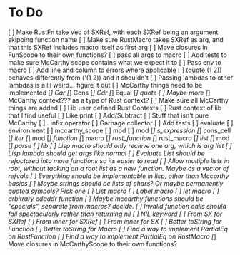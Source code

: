 # To Do
[ ] Make RustFn take Vec of SXRef, with each SXRef being an argument skipping function name
[ ] Make sure RustMacro takes SXRef as arg, and that this SXRef includes macro itself as first arg
[ ] Move closures in FunScope to their own functions?
[ ] pass all args to macro
[ ] Add tests to make sure McCarthy scope contains what we expect it to
[ ] Pass env to macro
[ ] Add line and column to errors where applicable
[ ] (quote (1 2)) behaves differently from ('(1 2)) and it shouldn't
[ ] Passing lambdas to other lambdas is a lil weird... figure it out
[ ] McCarthy things need to be implemented
    [*] Car
    [*] Cons
    [*] Cdr
    [*] Equal
    [*] quote
    [ ] Maybe more
    [*] McCarthy context??? as a type of Rust context?
    [ ] Make sure all McCarthy things are added
[ ] Lib user defined Rust Contexts
[ ] Rust context of lib that I find useful
    [ ] Like print
    [ ] Add/Subtract
    [ ] Stuff that isn't pure McCarthy
[ ] . infix operator
[ ] Garbage collector
[ ] Add tests
    [ ] evaluate
        [ ] environment
            [ ] mccarthy_scope
            [ ] mod
        [ ] mod
    [*] s_expression
        [*] cons_cell
            [*] iter
            [*] mod
        [*] function
        [*] macro
        [*] rust_function
        [*] rust_macro
        [*] list
        [*] mod
    [*] parse
    [ ] lib
[ ] Lisp macro should only recieve one arg, which is arg list
[ ] Lisp lambda should get args like normal
[ ] Evaluate List should be refactored into more functions so its easier to read
[ ] Allow multiple lists in root, without tacking on a root list as a new
    function. Maybe as a vector of refvals
[ ] Everything should be implementable in lisp, other than Mccarthy basics
[ ] Maybe strings should be lists of chars? Or maybe permanently quoted symbols?
    Pick one
[ ] List macro
[ ] Label macro
[ ] let macro
[ ] arbitrary cdaddr function
[ ] Maybe mccarthy functions should be "specials", separate from macros?
    decide.
[ ] Invalid function calls should fail spectacularly rather than returning nil
[ ] NIL keyword
[ ] From SX for SXRef
[ ] From inner for SXRef
[ ] From inner for SX
[ ] Better toString for Function
[ ] Better toString for Macro
[ ] Find a way to implement PartialEq on RustFunction
[ ] Find a way to implement PartialEq on RustMacro
[*] Move closures in McCarthyScope to their own functions?
